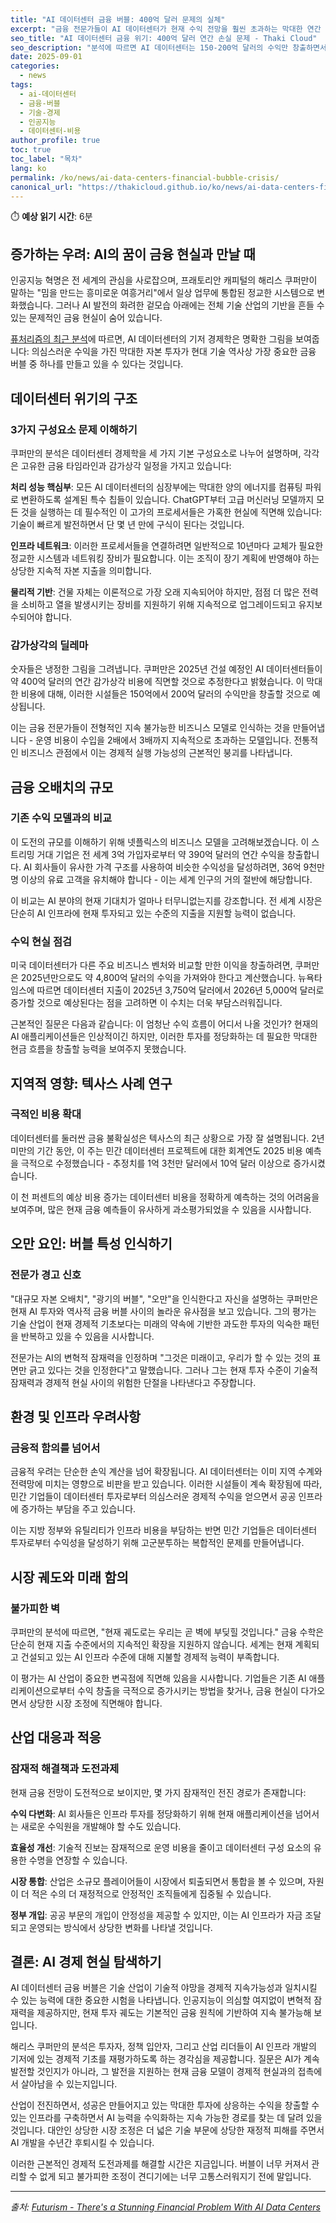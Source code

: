 ```yaml
---
title: "AI 데이터센터 금융 버블: 400억 달러 문제의 실체"
excerpt: "금융 전문가들이 AI 데이터센터가 현재 수익 전망을 훨씬 초과하는 막대한 연간 감가상각비용에 직면하여 지속 불가능한 경제 버블을 형성할 수 있다고 경고했습니다."
seo_title: "AI 데이터센터 금융 위기: 400억 달러 연간 손실 문제 - Thaki Cloud"
seo_description: "분석에 따르면 AI 데이터센터는 150-200억 달러의 수익만 창출하면서 400억 달러의 연간 감가상각을 겪어 지속 불가능한 금융 버블을 형성하고 있습니다."
date: 2025-09-01
categories:
  - news
tags:
  - ai-데이터센터
  - 금융-버블
  - 기술-경제
  - 인공지능
  - 데이터센터-비용
author_profile: true
toc: true
toc_label: "목차"
lang: ko
permalink: /ko/news/ai-data-centers-financial-bubble-crisis/
canonical_url: "https://thakicloud.github.io/ko/news/ai-data-centers-financial-bubble-crisis/"
---
```


⏱️ **예상 읽기 시간**: 6분

## 증가하는 우려: AI의 꿈이 금융 현실과 만날 때

인공지능 혁명은 전 세계의 관심을 사로잡으며, 프래토리안 캐피털의 해리스 쿠퍼만이 말하는 "밈을 만드는 흥미로운 여흥거리"에서 일상 업무에 통합된 정교한 시스템으로 변화했습니다. 그러나 AI 발전의 화려한 겉모습 아래에는 전체 기술 산업의 기반을 흔들 수 있는 문제적인 금융 현실이 숨어 있습니다.

[퓨처리즘의 최근 분석](https://futurism.com/data-centers-financial-bubble)에 따르면, AI 데이터센터의 기저 경제학은 명확한 그림을 보여줍니다: 의심스러운 수익을 가진 막대한 자본 투자가 현대 기술 역사상 가장 중요한 금융 버블 중 하나를 만들고 있을 수 있다는 것입니다.

## 데이터센터 위기의 구조

### 3가지 구성요소 문제 이해하기

쿠퍼만의 분석은 데이터센터 경제학을 세 가지 기본 구성요소로 나누어 설명하며, 각각은 고유한 금융 타임라인과 감가상각 일정을 가지고 있습니다:

**처리 성능 핵심부**: 모든 AI 데이터센터의 심장부에는 막대한 양의 에너지를 컴퓨팅 파워로 변환하도록 설계된 특수 칩들이 있습니다. ChatGPT부터 고급 머신러닝 모델까지 모든 것을 실행하는 데 필수적인 이 고가의 프로세서들은 가혹한 현실에 직면해 있습니다: 기술이 빠르게 발전하면서 단 몇 년 만에 구식이 된다는 것입니다.

**인프라 네트워크**: 이러한 프로세서들을 연결하려면 일반적으로 10년마다 교체가 필요한 정교한 시스템과 네트워킹 장비가 필요합니다. 이는 조직이 장기 계획에 반영해야 하는 상당한 지속적 자본 지출을 의미합니다.

**물리적 기반**: 건물 자체는 이론적으로 가장 오래 지속되어야 하지만, 점점 더 많은 전력을 소비하고 열을 발생시키는 장비를 지원하기 위해 지속적으로 업그레이드되고 유지보수되어야 합니다.

### 감가상각의 딜레마

숫자들은 냉정한 그림을 그려냅니다. 쿠퍼만은 2025년 건설 예정인 AI 데이터센터들이 약 400억 달러의 연간 감가상각 비용에 직면할 것으로 추정한다고 밝혔습니다. 이 막대한 비용에 대해, 이러한 시설들은 150억에서 200억 달러의 수익만을 창출할 것으로 예상됩니다.

이는 금융 전문가들이 전형적인 지속 불가능한 비즈니스 모델로 인식하는 것을 만들어냅니다 - 운영 비용이 수입을 2배에서 3배까지 지속적으로 초과하는 모델입니다. 전통적인 비즈니스 관점에서 이는 경제적 실행 가능성의 근본적인 붕괴를 나타냅니다.

## 금융 오배치의 규모

### 기존 수익 모델과의 비교

이 도전의 규모를 이해하기 위해 넷플릭스의 비즈니스 모델을 고려해보겠습니다. 이 스트리밍 거대 기업은 전 세계 3억 가입자로부터 약 390억 달러의 연간 수익을 창출합니다. AI 회사들이 유사한 가격 구조를 사용하여 비슷한 수익성을 달성하려면, 36억 9천만 명 이상의 유료 고객을 유치해야 합니다 - 이는 세계 인구의 거의 절반에 해당합니다.

이 비교는 AI 분야의 현재 기대치가 얼마나 터무니없는지를 강조합니다. 전 세계 시장은 단순히 AI 인프라에 현재 투자되고 있는 수준의 지출을 지원할 능력이 없습니다.

### 수익 현실 점검

미국 데이터센터가 다른 주요 비즈니스 벤처와 비교할 만한 이익을 창출하려면, 쿠퍼만은 2025년만으로도 약 4,800억 달러의 수익을 가져와야 한다고 계산했습니다. 뉴욕타임스에 따르면 데이터센터 지출이 2025년 3,750억 달러에서 2026년 5,000억 달러로 증가할 것으로 예상된다는 점을 고려하면 이 수치는 더욱 부담스러워집니다.

근본적인 질문은 다음과 같습니다: 이 엄청난 수익 흐름이 어디서 나올 것인가? 현재의 AI 애플리케이션들은 인상적이긴 하지만, 이러한 투자를 정당화하는 데 필요한 막대한 현금 흐름을 창출할 능력을 보여주지 못했습니다.

## 지역적 영향: 텍사스 사례 연구

### 극적인 비용 확대

데이터센터를 둘러싼 금융 불확실성은 텍사스의 최근 상황으로 가장 잘 설명됩니다. 2년 미만의 기간 동안, 이 주는 민간 데이터센터 프로젝트에 대한 회계연도 2025 비용 예측을 극적으로 수정했습니다 - 추정치를 1억 3천만 달러에서 10억 달러 이상으로 증가시켰습니다.

이 천 퍼센트의 예상 비용 증가는 데이터센터 비용을 정확하게 예측하는 것의 어려움을 보여주며, 많은 현재 금융 예측들이 유사하게 과소평가되었을 수 있음을 시사합니다.

## 오만 요인: 버블 특성 인식하기

### 전문가 경고 신호

"대규모 자본 오배치", "광기의 버블", "오만"을 인식한다고 자신을 설명하는 쿠퍼만은 현재 AI 투자와 역사적 금융 버블 사이의 놀라운 유사점을 보고 있습니다. 그의 평가는 기술 산업이 현재 경제적 기초보다는 미래의 약속에 기반한 과도한 투자의 익숙한 패턴을 반복하고 있을 수 있음을 시사합니다.

전문가는 AI의 변혁적 잠재력을 인정하며 "그것은 미래이고, 우리가 할 수 있는 것의 표면만 긁고 있다는 것을 인정한다"고 말했습니다. 그러나 그는 현재 투자 수준이 기술적 잠재력과 경제적 현실 사이의 위험한 단절을 나타낸다고 주장합니다.

## 환경 및 인프라 우려사항

### 금융적 함의를 넘어서

금융적 우려는 단순한 손익 계산을 넘어 확장됩니다. AI 데이터센터는 이미 지역 수계와 전력망에 미치는 영향으로 비판을 받고 있습니다. 이러한 시설들이 계속 확장됨에 따라, 민간 기업들이 데이터센터 투자로부터 의심스러운 경제적 수익을 얻으면서 공공 인프라에 증가하는 부담을 주고 있습니다.

이는 지방 정부와 유틸리티가 인프라 비용을 부담하는 반면 민간 기업들은 데이터센터 투자로부터 수익성을 달성하기 위해 고군분투하는 복합적인 문제를 만들어냅니다.

## 시장 궤도와 미래 함의

### 불가피한 벽

쿠퍼만의 분석에 따르면, "현재 궤도로는 우리는 곧 벽에 부딪힐 것입니다." 금융 수학은 단순히 현재 지출 수준에서의 지속적인 확장을 지원하지 않습니다. 세계는 현재 계획되고 건설되고 있는 AI 인프라 수준에 대해 지불할 경제적 능력이 부족합니다.

이 평가는 AI 산업이 중요한 변곡점에 직면해 있음을 시사합니다. 기업들은 기존 AI 애플리케이션으로부터 수익 창출을 극적으로 증가시키는 방법을 찾거나, 금융 현실이 다가오면서 상당한 시장 조정에 직면해야 합니다.

## 산업 대응과 적응

### 잠재적 해결책과 도전과제

현재 금융 전망이 도전적으로 보이지만, 몇 가지 잠재적인 전진 경로가 존재합니다:

**수익 다변화**: AI 회사들은 인프라 투자를 정당화하기 위해 현재 애플리케이션을 넘어서는 새로운 수익원을 개발해야 할 수도 있습니다.

**효율성 개선**: 기술적 진보는 잠재적으로 운영 비용을 줄이고 데이터센터 구성 요소의 유용한 수명을 연장할 수 있습니다.

**시장 통합**: 산업은 소규모 플레이어들이 시장에서 퇴출되면서 통합을 볼 수 있으며, 자원이 더 적은 수의 더 재정적으로 안정적인 조직들에게 집중될 수 있습니다.

**정부 개입**: 공공 부문의 개입이 안정성을 제공할 수 있지만, 이는 AI 인프라가 자금 조달되고 운영되는 방식에서 상당한 변화를 나타낼 것입니다.

## 결론: AI 경제 현실 탐색하기

AI 데이터센터 금융 버블은 기술 산업이 기술적 야망을 경제적 지속가능성과 일치시킬 수 있는 능력에 대한 중요한 시험을 나타냅니다. 인공지능이 의심할 여지없이 변혁적 잠재력을 제공하지만, 현재 투자 궤도는 기본적인 금융 원칙에 기반하여 지속 불가능해 보입니다.

해리스 쿠퍼만의 분석은 투자자, 정책 입안자, 그리고 산업 리더들이 AI 인프라 개발의 기저에 있는 경제적 기초를 재평가하도록 하는 경각심을 제공합니다. 질문은 AI가 계속 발전할 것인지가 아니라, 그 발전을 지원하는 현재 금융 모델이 경제적 현실과의 접촉에서 살아남을 수 있는지입니다.

산업이 전진하면서, 성공은 만들어지고 있는 막대한 투자에 상응하는 수익을 창출할 수 있는 인프라를 구축하면서 AI 능력을 수익화하는 지속 가능한 경로를 찾는 데 달려 있을 것입니다. 대안인 상당한 시장 조정은 더 넓은 기술 부문에 상당한 재정적 피해를 주면서 AI 개발을 수년간 후퇴시킬 수 있습니다.

이러한 근본적인 경제적 도전과제를 해결할 시간은 지금입니다. 버블이 너무 커져서 관리할 수 없게 되고 불가피한 조정이 견디기에는 너무 고통스러워지기 전에 말입니다.

---

*출처: [Futurism - There's a Stunning Financial Problem With AI Data Centers](https://futurism.com/data-centers-financial-bubble)*
